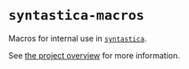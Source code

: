 # `syntastica-macros`

Macros for internal use in [`syntastica`](https://crates.io/crates/syntastica).

See
[the project overview](https://rubixdev.github.io/syntastica/syntastica/#crates-for-internal-use)
for more information.

